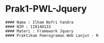 # Prak1-PWL-Jquery
```
#### Nama : Ilham Nofri Yandra
#### NIM : 119140133
#### Materi : Framework Jquery
#### Praktikum Pemrograman Web Lanjut - R 
```


